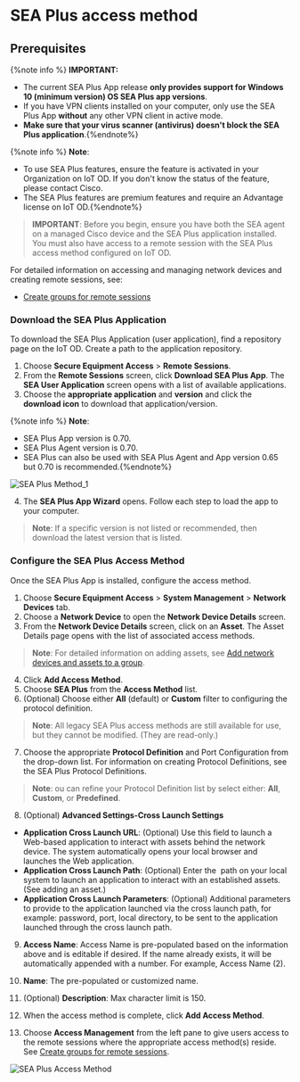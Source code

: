 # SEA Plus access method

## Prerequisites

{%note info %}
**IMPORTANT:** 

* The current SEA Plus App release **only provides support for Windows 10 (minimum version) OS SEA Plus app versions**.
* If you have VPN clients installed on your computer, only use the SEA Plus App **without** any other VPN client in active mode.
* **Make sure that your virus scanner (antivirus) doesn't block the SEA Plus application**.{%endnote%}

{%note info %}
**Note**:
* To use SEA Plus features, ensure the feature is activated in your Organization on IoT OD. If you don't know the status of the feature, please contact Cisco.
* The SEA Plus features are premium features and require an Advantage license on IoT OD.{%endnote%}

>**IMPORTANT**: Before you begin, ensure you have both the SEA agent on a managed Cisco device and the SEA Plus application installed. You must also have access to a remote session with the SEA Plus access method configured on IoT OD.

For detailed information on accessing and managing network devices and creating remote sessions, see:
* [Create groups for remote sessions](/secure_equipment_access/manage_schedule_access.md)

### Download the SEA Plus Application

To download the SEA Plus Application (user application), find a repository page on the IoT OD. Create a path to the application repository.

1. Choose **Secure Equipment Access** > **Remote Sessions**.
2. From the **Remote Sessions** screen, click **Download SEA Plus App**. The **SEA User Application** screen opens with a list of available applications. 
3. Choose the **appropriate application** and **version** and click the **download icon** to download that application/version. 

{%note info %}
**Note**:

  * SEA Plus App version is 0.70.
  * SEA Plus Agent version is 0.70.
  * SEA Plus can also be used with SEA Plus Agent and App version 0.65 but 0.70 is recommended.{%endnote%}

![SEA Plus Method_1](../graphics/sea/21121_SEA_Remote_Session_DwnLd_List_00.png)

4. The **SEA Plus App Wizard** opens. Follow each step to load the app to your computer.

>**Note**: If a specific version is not listed or recommended, then download the latest version that is listed.

### Configure the SEA Plus Access Method

Once the SEA Plus App is installed, configure the access method. 

1. Choose **Secure Equipment Access** > **System Management** > **Network Devices** tab.
2. Choose a **Network Device** to open the **Network Device Details** screen.
3. From the **Network Device Details** screen, click on an **Asset**. The Asset Details page opens with the list of associated access methods.

>**Note**: For detailed information on adding assets, see [Add network devices and assets to a group](add_network_devices.md).

4. Click **Add Access Method**.
5. Choose **SEA Plus** from the **Access Method** list.
6. (Optional) Choose either **All** (default) or **Custom** filter to configuring the protocol definition.

>**Note**: All legacy SEA Plus access methods are still available for use, but they cannot be modified. (They are read-only.) 

7. Choose the appropriate **Protocol Definition** and Port Configuration from the drop-down list. For information on creating Protocol Definitions, see the SEA Plus Protocol Definitions. 

>**Note**: ou can refine your Protocol Definition list by select either: **All**, **Custom**, or **Predefined**.

8. (Optional) **Advanced Settings-Cross Launch Settings**

 * **Application Cross Launch URL**: (Optional) Use this field to launch a Web-based application to interact with assets behind the network device. The system automatically opens your local browser and launches the Web application.
 * **Application Cross Launch Path**: (Optional) Enter the  path on your local system to launch an application to interact with an established assets. (See adding an asset.)
 *  **Application Cross Launch Parameters**: (Optional) Additional parameters to provide to the application launched via the cross launch path, for example: password, port, local directory, to be sent to the application launched through the cross launch path.


9. **Access Name**: Access Name is pre-populated based on the information above and is editable if desired. If the name already exists, it will be automatically appended with a number. For example, Access Name (2).
10. **Name**: The pre-populated or customized name.
11. (Optional) **Description**: Max character limit is 150.

12. When the access method is complete, click **Add Access Method**.

13. Choose **Access Management** from the left pane to give users access to the remote sessions where the appropriate access method(s) reside. See [Create groups for remote sessions](/secure_equipment_access/manage_schedule_access.md).

![SEA Plus Access Method](../graphics/sea/SEA_Plus_AM_a.png)


